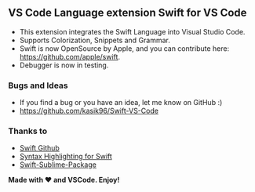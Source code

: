 ## VS Code Language extension Swift for VS Code

* This extension integrates the Swift Language into Visual Studio Code.
* Supports Colorization, Snippets and Grammar.
* Swift is now OpenSource by Apple, and you can contribute here: https://github.com/apple/swift.
* Debugger is now in testing.

### Bugs and Ideas
* If you find a bug or you have an idea, let me know on GitHub :)
* https://github.com/kasik96/Swift-VS-Code

### Thanks to
* [Swift Github](https://github.com/apple/swift)
* [Syntax Highlighting for Swift](https://github.com/textmate/swift.tmbundle)
* [Swift-Sublime-Package](https://github.com/quiqueg/Swift-Sublime-Package)

**Made with ♥ and VSCode. Enjoy!**
